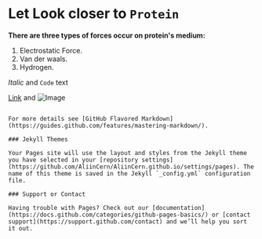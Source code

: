 # **Let Look closer to ```Protein```** 

**There are three types of forces occur on protein's medium:**
1. Electrostatic Force.
2. Van der waals.
3. Hydrogen.

 
_Italic_ and `Code` text

[Link](url) and ![Image](https://en.wikipedia.org/wiki/Hemoglobin#/media/File:1GZX_Haemoglobin.png)
```

For more details see [GitHub Flavored Markdown](https://guides.github.com/features/mastering-markdown/).

### Jekyll Themes

Your Pages site will use the layout and styles from the Jekyll theme you have selected in your [repository settings](https://github.com/AliinCern/AliinCern.github.io/settings/pages). The name of this theme is saved in the Jekyll `_config.yml` configuration file.

### Support or Contact

Having trouble with Pages? Check out our [documentation](https://docs.github.com/categories/github-pages-basics/) or [contact support](https://support.github.com/contact) and we’ll help you sort it out.
